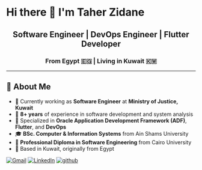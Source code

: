 # Hi there 👋 I'm Taher Zidane

<h2 align="center">Software Engineer | DevOps Engineer | Flutter Developer</h2>
<h3 align="center">From Egypt 🇪🇬 | Living in Kuwait 🇰🇼</h3>


---

## 🚀 About Me

- 🔭 Currently working as **Software Engineer** at **Ministry of Justice, Kuwait**
- 💼 **8+ years** of experience in software development and system analysis
- 🌱 Specialized in **Oracle Application Development Framework (ADF)**, **Flutter**, and **DevOps**
- 🎓 **BSc. Computer & Information Systems** from Ain Shams University
- 📜 **Professional Diploma in Software Engineering** from Cairo University
- 📍 Based in Kuwait, originally from Egypt



  
[![Gmail](https://img.shields.io/badge/-Gmail-D14836?style=for-the-badge&logo=gmail&logoColor=white)](mailto:Zidan202066@gmail.com)
[![LinkedIn](https://img.shields.io/badge/-LinkedIn-0077B5?style=for-the-badge&logo=linkedin&logoColor=white)]([https://linkedin.com/in/taher-zidane](https://www.linkedin.com/in/developer-taher/))
[![github](https://img.shields.io/badge/-GitHub-181717?style=for-the-badge&logo=github&logoColor=white)](https://github.com/Developer-Taher)
